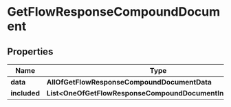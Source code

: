 # GetFlowResponseCompoundDocument

## Properties
Name | Type | Description | Notes
------------ | ------------- | ------------- | -------------
**data** | **AllOfGetFlowResponseCompoundDocumentData** |  | 
**included** | **List&lt;OneOfGetFlowResponseCompoundDocumentIncludedItems&gt;** |  |  [optional]
